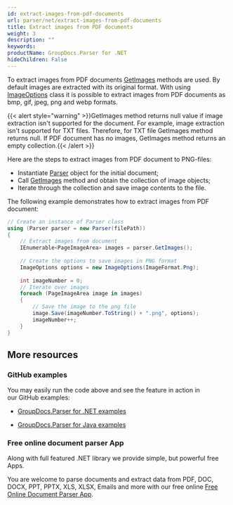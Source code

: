 ```yaml
---
id: extract-images-from-pdf-documents
url: parser/net/extract-images-from-pdf-documents
title: Extract images from PDF documents
weight: 3
description: ""
keywords: 
productName: GroupDocs.Parser for .NET
hideChildren: False
---
```

To extract images from PDF documents [GetImages](https://apireference.groupdocs.com/net/parser/groupdocs.parser/parser/methods/getimages) methods are used. By default images are extracted with its original format. With using [ImageOptions](https://apireference.groupdocs.com/net/parser/groupdocs.parser.options/imageoptions) class it is possible to extract images from PDF documents as bmp, gif, jpeg, png and webp formats.

{{< alert style="warning" >}}GetImages method returns null value if image extraction isn't supported for the document. For example, image extraction isn't supported for TXT files. Therefore, for TXT file GetImages method returns null. If PDF document has no images, GetImages method returns an empty collection.{{< /alert >}}

Here are the steps to extract images from PDF document to PNG-files:

*   Instantiate [Parser](https://apireference.groupdocs.com/net/parser/groupdocs.parser/parser) object for the initial document;
*   Call [GetImages](https://apireference.groupdocs.com/net/parser/groupdocs.parser/parser/methods/getimages) method and obtain the collection of image objects;
*   Iterate through the collection and save image contents to the file.

The following example demonstrates how to extract images from PDF document:

```csharp
// Create an instance of Parser class
using (Parser parser = new Parser(filePath))
{
    // Extract images from document
    IEnumerable<PageImageArea> images = parser.GetImages();
  
    // Create the options to save images in PNG format
    ImageOptions options = new ImageOptions(ImageFormat.Png);
  
    int imageNumber = 0;
    // Iterate over images
    foreach (PageImageArea image in images)
    {
        // Save the image to the png file
        image.Save(imageNumber.ToString() + ".png", options);
        imageNumber++;
    }
}


```

## More resources

### GitHub examples

You may easily run the code above and see the feature in action in our GitHub examples:

*   [GroupDocs.Parser for .NET examples](https://github.com/groupdocs-parser/GroupDocs.Parser-for-.NET)
    
*   [GroupDocs.Parser for Java examples](https://github.com/groupdocs-parser/GroupDocs.Parser-for-Java)
    

### Free online document parser App

Along with full featured .NET library we provide simple, but powerful free Apps.

You are welcome to parse documents and extract data from PDF, DOC, DOCX, PPT, PPTX, XLS, XLSX, Emails and more with our free online [Free Online Document Parser App](https://products.groupdocs.app/parser).
